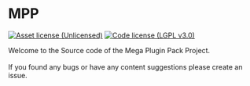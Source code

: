 # MPP
[![Asset license (Unlicensed)](https://img.shields.io/badge/assets%20license-All%20Rights%20Reserved-red.svg?style=flat-square)](https://en.wikipedia.org/wiki/All_rights_reserved)
[![Code license (LGPL v3.0)](https://img.shields.io/badge/code%20license-LGPL%20v3.0-green.svg?style=flat-square)](https://github.com/TheRealKabo/MPP/blob/master/LICENSE)


Welcome to the Source code of the Mega Plugin Pack Project. <br><br>
If you found any bugs or have any content suggestions please create an issue.
